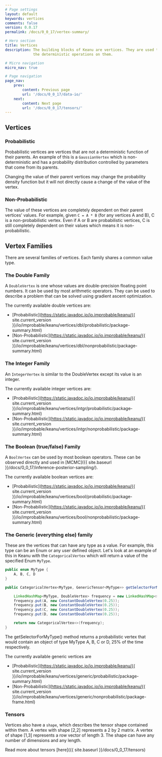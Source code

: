 ```yaml
---
# Page settings
layout: default
keywords: vertices
comments: false
version: 0.0.17
permalink: /docs/0_0_17/vertex-summary/

# Hero section
title: Vertices
description: The building blocks of Keanu are vertices. They are used to describe random variables and 
             the deterministic operations on them.

# Micro navigation
micro_nav: true

# Page navigation
page_nav:
    prev:
        content: Previous page
        url: '/docs/0_0_17/data-io/'
    next:
        content: Next page
        url: '/docs/0_0_17/tensors/'
---
```


## Vertices

### Probabilistic

Probabilistic vertices are vertices that are not a deterministic function of their parents. An example
of this is a `GaussianVertex` which is non-deterministic and has a probability distribution controlled by 
parameters that come from its parents.

Changing the value of their parent vertices may change the probability density function but it 
will not directly cause a change of the value of the vertex.

### Non-Probabilistic

The value of these vertices are completely dependent on their parent vertices' values. For example,
given `C = A * B` (for any vertices A and B), C is a non-probabilistic vertex. Even if A or B are probabilistic 
vertices, C is still completely dependent on their values which means it is non-probabilistic.

## Vertex Families

There are several families of vertices. Each family shares a common value type.

### The Double Family

A `DoubleVertex` is one whose values are double-precision floating point numbers. It can be used by most arithmetic operators. 
They can be used to describe a problem that can be solved using gradient ascent optimization.

The currently available double vertices are:
- [Probabilistic](https://static.javadoc.io/io.improbable/keanu/{{ site.current_version }}/io/improbable/keanu/vertices/dbl/probabilistic/package-summary.html)
- [Non-Probabilistic](https://static.javadoc.io/io.improbable/keanu/{{ site.current_version }}/io/improbable/keanu/vertices/dbl/nonprobabilistic/package-summary.html)

### The Integer Family

An `IntegerVertex` is similar to the DoubleVertex except its value is an integer.

The currently available integer vertices are:
- [Probabilistic](https://static.javadoc.io/io.improbable/keanu/{{ site.current_version }}/io/improbable/keanu/vertices/intgr/probabilistic/package-summary.html)
- [Non-Probabilistic](https://static.javadoc.io/io.improbable/keanu/{{ site.current_version }}/io/improbable/keanu/vertices/intgr/nonprobabilistic/package-summary.html)

### The Boolean (true/false) Family

A `BoolVertex` can be used by most boolean operators. These can be observed directly and used in [MCMC]({{ site.baseurl }}/docs/0_0_17/inference-posterior-sampling/).

The currently available boolean vertices are:
- [Probabilistic](https://static.javadoc.io/io.improbable/keanu/{{ site.current_version }}/io/improbable/keanu/vertices/bool/probabilistic/package-summary.html)
- [Non-Probabilistic](https://static.javadoc.io/io.improbable/keanu/{{ site.current_version }}/io/improbable/keanu/vertices/bool/nonprobabilistic/package-summary.html)

### The Generic (everything else) family

These are the vertices that can have any type as a value. For example, this type can be an Enum or any user defined object.
Let's look at an example of this in Keanu with the `CategoricalVertex` which will return a value of the specified Enum `MyType`.

```java
public enum MyType {
    A, B, C, D
}

public CategoricalVertex<MyType, GenericTensor<MyType>> getSelectorForMyType() {

    LinkedHashMap<MyType, DoubleVertex> frequency = new LinkedHashMap<>();
    frequency.put(A, new ConstantDoubleVertex(0.25));
    frequency.put(B, new ConstantDoubleVertex(0.25));
    frequency.put(C, new ConstantDoubleVertex(0.25));
    frequency.put(D, new ConstantDoubleVertex(0.25));

    return new CategoricalVertex<>(frequency);
}
```

The getSelectorForMyType() method returns a probabilistic vertex that would contain an 
object of type MyType A, B, C or D, 25% of the time respectively.

The currently available generic vertices are
- [Probabilistic](https://static.javadoc.io/io.improbable/keanu/{{ site.current_version }}/io/improbable/keanu/vertices/generic/probabilistic/package-summary.html)
- [Non-Probabilistic](https://static.javadoc.io/io.improbable/keanu/{{ site.current_version }}/io/improbable/keanu/vertices/generic/nonprobabilistic/package-frame.html)


### Tensors

Vertices also have a `shape`, which describes the tensor shape contained within them. A vertex with shape
[2,2] represents a 2 by 2 matrix. A vertex of shape [1,3] represents a row vector of length 3. The shape
can have any number of dimensions and any length.

Read more about tensors [here]({{ site.baseurl }}/docs/0_0_17/tensors) 
